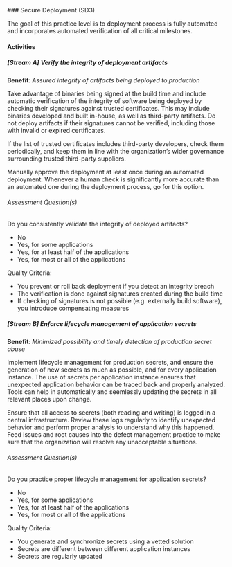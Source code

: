 <div class="new-page"/>
### Secure Deployment (SD3)

The goal of this practice level is to deployment process is fully automated and incorporates automated verification of all critical milestones.

#### Activities

##### [Stream A] Verify the integrity of deployment artifacts
<b>Benefit</b>: <i>Assured integrity of artifacts being deployed to production</i>

Take advantage of binaries being signed at the build time and include automatic verification of the integrity of software being deployed by checking their signatures against trusted certificates. This may include binaries developed and built in-house, as well as third-party artifacts. Do not deploy artifacts if their signatures cannot be verified, including those with invalid or expired certificates.

If the list of trusted certificates includes third-party developers, check them periodically, and keep them in line with the organization’s wider governance surrounding trusted third-party suppliers.

Manually approve the deployment at least once during an automated deployment. Whenever a human check is significantly more accurate than an automated one during the deployment process, go for this option.


###### Assessment Question(s)
Do you consistently validate the integrity of deployed artifacts?

- No
- Yes, for some applications
- Yes, for at least half of the applications
- Yes, for most or all of the applications


Quality Criteria:

- You prevent or roll back deployment if you detect an integrity breach
- The verification is done against signatures created during the build time
- If checking of signatures is not possible (e.g. externally build software), you introduce compensating measures


##### [Stream B] Enforce lifecycle management of application secrets
<b>Benefit</b>: <i>Minimized possibility and timely detection of production secret abuse</i>

Implement lifecycle management for production secrets, and ensure the generation of new secrets as much as possible, and for every application instance. The use of secrets per application instance ensures that unexpected application behavior can be traced back and properly analyzed. Tools can help in automatically and seemlessly updating the secrets in all relevant places upon change.

Ensure that all access to secrets (both reading and writing) is logged in a central infrastructure. Review these logs regularly to identify unexpected behavior and perform proper analysis to understand why this happened. Feed issues and root causes into the defect management practice to make sure that the organization will resolve any unacceptable situations.


###### Assessment Question(s)
Do you practice proper lifecycle management for application secrets?

- No
- Yes, for some applications
- Yes, for at least half of the applications
- Yes, for most or all of the applications


Quality Criteria:

- You generate and synchronize secrets using a vetted solution
- Secrets are different between different application instances
- Secrets are regularly updated

